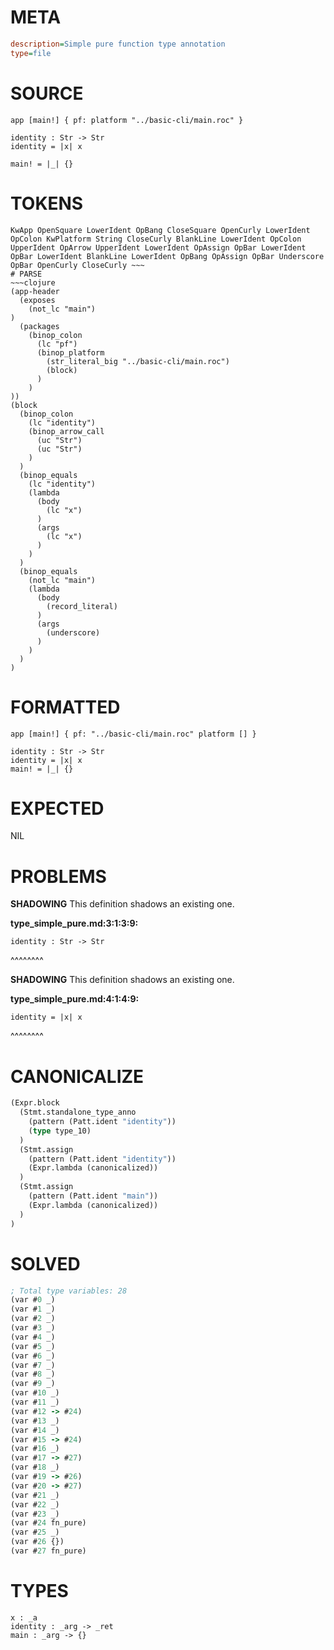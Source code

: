 # META
~~~ini
description=Simple pure function type annotation
type=file
~~~
# SOURCE
~~~roc
app [main!] { pf: platform "../basic-cli/main.roc" }

identity : Str -> Str
identity = |x| x

main! = |_| {}
~~~
# TOKENS
~~~text
KwApp OpenSquare LowerIdent OpBang CloseSquare OpenCurly LowerIdent OpColon KwPlatform String CloseCurly BlankLine LowerIdent OpColon UpperIdent OpArrow UpperIdent LowerIdent OpAssign OpBar LowerIdent OpBar LowerIdent BlankLine LowerIdent OpBang OpAssign OpBar Underscore OpBar OpenCurly CloseCurly ~~~
# PARSE
~~~clojure
(app-header
  (exposes
    (not_lc "main")
)
  (packages
    (binop_colon
      (lc "pf")
      (binop_platform
        (str_literal_big "../basic-cli/main.roc")
        (block)
      )
    )
))
(block
  (binop_colon
    (lc "identity")
    (binop_arrow_call
      (uc "Str")
      (uc "Str")
    )
  )
  (binop_equals
    (lc "identity")
    (lambda
      (body
        (lc "x")
      )
      (args
        (lc "x")
      )
    )
  )
  (binop_equals
    (not_lc "main")
    (lambda
      (body
        (record_literal)
      )
      (args
        (underscore)
      )
    )
  )
)
~~~
# FORMATTED
~~~roc
app [main!] { pf: "../basic-cli/main.roc" platform [] }

identity : Str -> Str
identity = |x| x
main! = |_| {}
~~~
# EXPECTED
NIL
# PROBLEMS
**SHADOWING**
This definition shadows an existing one.

**type_simple_pure.md:3:1:3:9:**
```roc
identity : Str -> Str
```
^^^^^^^^


**SHADOWING**
This definition shadows an existing one.

**type_simple_pure.md:4:1:4:9:**
```roc
identity = |x| x
```
^^^^^^^^


# CANONICALIZE
~~~clojure
(Expr.block
  (Stmt.standalone_type_anno
    (pattern (Patt.ident "identity"))
    (type type_10)
  )
  (Stmt.assign
    (pattern (Patt.ident "identity"))
    (Expr.lambda (canonicalized))
  )
  (Stmt.assign
    (pattern (Patt.ident "main"))
    (Expr.lambda (canonicalized))
  )
)
~~~
# SOLVED
~~~clojure
; Total type variables: 28
(var #0 _)
(var #1 _)
(var #2 _)
(var #3 _)
(var #4 _)
(var #5 _)
(var #6 _)
(var #7 _)
(var #8 _)
(var #9 _)
(var #10 _)
(var #11 _)
(var #12 -> #24)
(var #13 _)
(var #14 _)
(var #15 -> #24)
(var #16 _)
(var #17 -> #27)
(var #18 _)
(var #19 -> #26)
(var #20 -> #27)
(var #21 _)
(var #22 _)
(var #23 _)
(var #24 fn_pure)
(var #25 _)
(var #26 {})
(var #27 fn_pure)
~~~
# TYPES
~~~roc
x : _a
identity : _arg -> _ret
main : _arg -> {}
~~~
